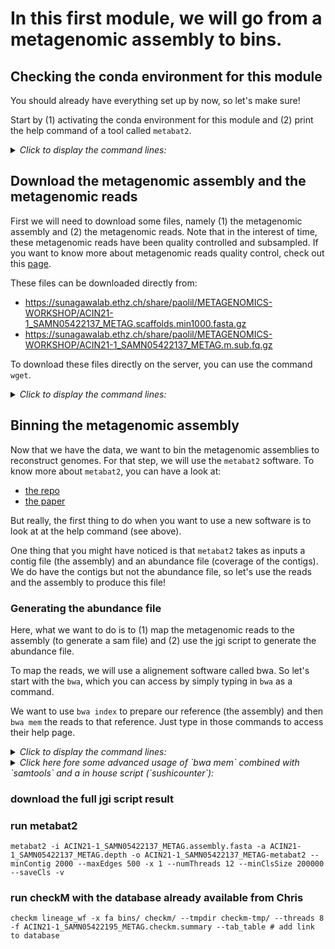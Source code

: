 # In this first module, we will go from a metagenomic assembly to bins.


## Checking the conda environment for this module

You should already have everything set up by now, so let's make sure!

Start by (1) activating the conda environment for this module and (2) print the help command of a tool called `metabat2`.

<details>
<summary><i>Click to display the command lines:</I></summary>
```
conda activate module-1
metabat2 --help
```
</details>

  
## Download the metagenomic assembly and the metagenomic reads

First we will need to download some files, namely (1) the metagenomic assembly and (2) the metagenomic reads. Note that in the interest of time, these metagenomic reads have been quality controlled and subsampled. If you want to know more about metagenomic reads quality control, check out this [page](https://astrobiomike.github.io/genomics/where_to_start).

These files can be downloaded directly from:
- https://sunagawalab.ethz.ch/share/paolil/METAGENOMICS-WORKSHOP/ACIN21-1_SAMN05422137_METAG.scaffolds.min1000.fasta.gz
- https://sunagawalab.ethz.ch/share/paolil/METAGENOMICS-WORKSHOP/ACIN21-1_SAMN05422137_METAG.m.sub.fq.gz

To download these files directly on the server, you can use the command `wget`.

<details>
<summary><i>Click to display the command lines:</I></summary>
```
wget https://sunagawalab.ethz.ch/share/paolil/METAGENOMICS-WORKSHOP/ACIN21-1_SAMN05422137_METAG.scaffolds.min1000.fasta.gz
wget https://sunagawalab.ethz.ch/share/paolil/METAGENOMICS-WORKSHOP/ACIN21-1_SAMN05422137_METAG.m.sub.fq.gz
```
</details>


## Binning the metagenomic assembly

Now that we have the data, we want to bin the metagenomic assemblies to reconstruct genomes. For that step, we will use the `metabat2` software. To know more about `metabat2`, you can have a look at:
- [the repo](https://bitbucket.org/berkeleylab/metabat/src/master/)
- [the paper](https://peerj.com/preprints/27522/)

But really, the first thing to do when you want to use a new software is to look at at the help command (see above).

One thing that you might have noticed is that `metabat2` takes as inputs a contig file (the assembly) and an abundance file (coverage of the contigs). We do have the contigs but not the abundance file, so let's use the reads and the assembly to produce this file!


### Generating the abundance file

Here, what we want to do is to (1) map the metagenomic reads to the assembly (to generate a sam file) and (2) use the jgi script to generate the abundance file.

To map the reads, we will use a alignement software called bwa. So let's start with the `bwa`, which you can access by simply typing in `bwa` as a command.

We want to use `bwa index` to prepare our reference (the assembly) and then `bwa mem` the reads to that reference. Just type in those commands to access their help page.

<details>
<summary><i>Click to display the command lines:</I></summary>
```
bwa index ACIN21-1_SAMN05422137_METAG.scaffolds.min1000.fasta.gz
bwa mem -t 4 ACIN21-1_SAMN05422137_METAG.scaffolds.min1000.fasta.gz ACIN21-1_SAMN05422137_METAG.m.sub.fq.gz > mapping_file.sam
```
</details>

<details>
<summary><i>Click here fore some advanced usage of `bwa mem` combined with `samtools` and a in house script (`sushicounter`):</I></summary>
```
fasta="ACIN21-1_SAMN05422137_METAG.scaffolds.min1000.fasta.gz"
reads="ACIN21-1_SAMN05422137_METAG.m.sub.fq.gz"
bwa mem -a -t 4 $fasta $reads | samtools view -F 4 -h - | sushicounter filter -u -i 0.95 -c 0.8 -a 45 - - | samtools view -bh - | samtools sort -O bam -@ 4 -m 4G - > mapping_file.filtered.sorted.bam
```
</details>

### download the full jgi script result

### run metabat2

```
metabat2 -i ACIN21-1_SAMN05422137_METAG.assembly.fasta -a ACIN21-1_SAMN05422137_METAG.depth -o ACIN21-1_SAMN05422137_METAG-metabat2 --minContig 2000 --maxEdges 500 -x 1 --numThreads 12 --minClsSize 200000 --saveCls -v
```

### run checkM with the database already available from Chris

```
checkm lineage_wf -x fa bins/ checkm/ --tmpdir checkm-tmp/ --threads 8 -f ACIN21-1_SAMN05422195_METAG.checkm.summary --tab_table # add link to database
```
